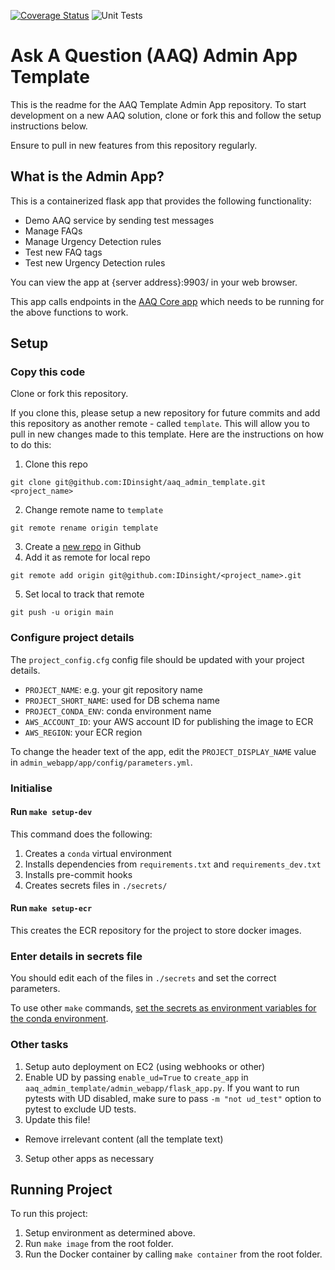 [![Coverage Status](https://coveralls.io/repos/github/IDinsight/aaq_admin_app/badge.svg?t=VLz2WX)](https://coveralls.io/github/IDinsight/aaq_admin_app)
![Unit Tests](https://github.com/IDinsight/aaq_admin_app/actions/workflows/unittest.yml/badge.svg)

# Ask A Question (AAQ) Admin App Template

This is the readme for the AAQ Template Admin App repository. To start development on a new AAQ solution, clone or fork this and follow the setup instructions below.

Ensure to pull in new features from this repository regularly.

## What is the Admin App?

This is a containerized flask app that provides the following functionality:

-   Demo AAQ service by sending test messages
-   Manage FAQs
-   Manage Urgency Detection rules
-   Test new FAQ tags
-   Test new Urgency Detection rules

You can view the app at {server address}:9903/ in your web browser.

This app calls endpoints in the [AAQ Core app](https://github.com/IDinsight/aaq_core_template) which needs to be running for the above functions to work.

## Setup

### Copy this code

Clone or fork this repository.

If you clone this, please setup a new repository for future commits and add this repository as another remote - called `template`. This will allow you to pull in new changes made to this template. Here are the instructions on how to do this:

1. Clone this repo

```
git clone git@github.com:IDinsight/aaq_admin_template.git <project_name>
```

2. Change remote name to `template`

```
git remote rename origin template
```

3. Create a [new repo](https://github.com/organizations/IDinsight/repositories/new) in Github
4. Add it as remote for local repo

```
git remote add origin git@github.com:IDinsight/<project_name>.git
```
5. Set local to track that remote

```
git push -u origin main
```

### Configure project details

The `project_config.cfg` config file should be updated with your project details.
* `PROJECT_NAME`: e.g. your git repository name
* `PROJECT_SHORT_NAME`: used for DB schema name
* `PROJECT_CONDA_ENV`: conda environment name
* `AWS_ACCOUNT_ID`: your AWS account ID for publishing the image to ECR
* `AWS_REGION`: your ECR region

To change the header text of the app, edit the `PROJECT_DISPLAY_NAME` value in `admin_webapp/app/config/parameters.yml`.

### Initialise

#### Run `make setup-dev`

This command does the following:

1. Creates a `conda` virtual environment
2. Installs dependencies from `requirements.txt` and `requirements_dev.txt`
3. Installs pre-commit hooks
4. Creates secrets files in `./secrets/`

#### Run `make setup-ecr`

This creates the ECR repository for the project to store docker images.

### Enter details in secrets file

You should edit each of the files in `./secrets` and set the correct parameters.

To use other `make` commands, [set the secrets as environment variables for the conda environment](https://docs.conda.io/projects/conda/en/latest/user-guide/tasks/manage-environments.html#saving-environment-variables).

### Other tasks

1. Setup auto deployment on EC2 (using webhooks or other)
2. Enable UD by passing `enable_ud=True` to `create_app` in `aaq_admin_template/admin_webapp/flask_app.py`. If you want to run pytests with UD disabled, make sure to pass `-m "not ud_test"` option to pytest to exclude UD tests.
3. Update this file!

-   Remove irrelevant content (all the template text)

3. Setup other apps as necessary

## Running Project

To run this project:

1. Setup environment as determined above.
2. Run `make image` from the root folder.
3. Run the Docker container by calling `make container` from the root folder.

